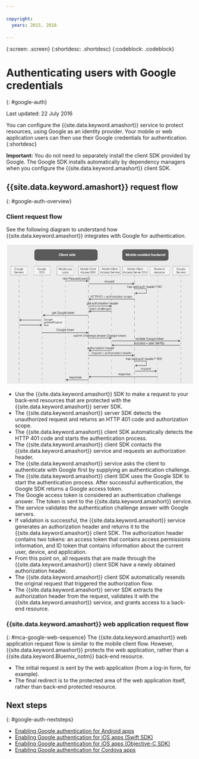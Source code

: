 ```yaml
---

copyright:
  years: 2015, 2016

---
```

{:screen:  .screen}
{:shortdesc: .shortdesc}
{:codeblock: .codeblock}

# Authenticating users with Google credentials
{: #google-auth}

Last updated: 22 July 2016

You can configure the {{site.data.keyword.amashort}} service to protect resources, using Google as an identity provider. Your mobile or web application users can then use their Google credentials for authentication.
{:shortdesc}

**Important:** You do not need to separately install the client SDK provided by Google. The Google SDK installs automatically by dependency managers when you configure the {{site.data.keyword.amashort}} client SDK.

## {{site.data.keyword.amashort}} request flow
{: #google-auth-overview}

### Client request flow

See the following diagram to understand how {{site.data.keyword.amashort}} integrates with Google for authentication.

![Client request flow diagram](images/mca-sequence-google.jpg)

* Use the {{site.data.keyword.amashort}} SDK to make a request to your back-end resources that are protected  with the {{site.data.keyword.amashort}} server SDK.
* The {{site.data.keyword.amashort}} server SDK detects the unauthorized request and returns an HTTP 401 code and authorization scope.
* The {{site.data.keyword.amashort}} client SDK automatically detects the HTTP 401 code and starts the authentication process.
* The {{site.data.keyword.amashort}} client SDK  contacts the {{site.data.keyword.amashort}} service and requests an authorization header.
* The {{site.data.keyword.amashort}} service asks the client to authenticate with Google first by supplying an authentication challenge.
* The {{site.data.keyword.amashort}} client SDK uses the Google SDK to start the authentication process. After successful authentication, the Google SDK returns a Google access token.
* The Google access token is considered an authentication challenge answer. The token is sent to the {{site.data.keyword.amashort}} service.
* The service validates the authentication challenge answer with Google servers.
* If validation is successful, the {{site.data.keyword.amashort}} service generates an authorization header and returns it to the {{site.data.keyword.amashort}} client SDK. The authorization header contains two tokens: an access token that contains access permissions information, and ID token that contains information about the current user, device, and application.
* From this point on, all requests that are made through the {{site.data.keyword.amashort}} client SDK  have a newly obtained authorization header.
* The {{site.data.keyword.amashort}} client SDK automatically resends the original request that triggered the authorization flow.
* The {{site.data.keyword.amashort}} server SDK extracts the authorization header from the request, validates it with the {{site.data.keyword.amashort}} service, and grants access to a back-end resource.


### {{site.data.keyword.amashort}} web application request flow
{: #mca-google-web-sequence}
The {{site.data.keyword.amashort}} web application request flow is similar to the mobile client flow. However, {{site.data.keyword.amashort}} protects the web application, rather than a {{site.data.keyword.Bluemix_notm}} back-end resource.

  * The initial request is sent by the web application (from a log-in form, for example).
  * The final redirect is to the protected area of the web application itself, rather than back-end protected resource. 



## Next steps
{: #google-auth-nextsteps}

* [Enabling Google authentication for Android apps](google-auth-android.html)
* [Enabling Google authentication for iOS apps (Swift SDK)](google-auth-ios-swift-sdk.html)
* [Enabling Google authentication for iOS apps (Objective-C SDK)](google-auth-ios.html)
* [Enabling Google authentication for Cordova apps](google-auth-cordova.html)

